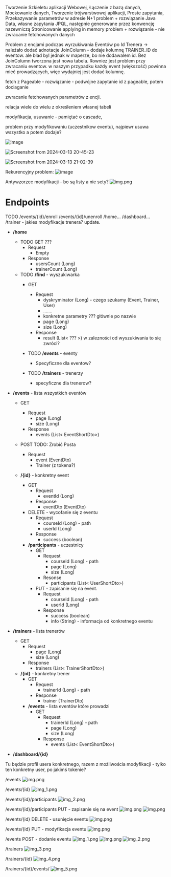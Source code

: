 Tworzenie Szkieletu aplikacji Webowej,
Łączenie z bazą danych,
Mockowanie danych,
Tworzenie trójwarstwowej aplikacji,
Proste zapytania,
Przekazywanie parametrów w adresie
N+1 problem + rozwiązanie
Java Data, własne zapytania JPQL, następnie generowane przez konwencję nazewniczą
Stronicowanie
applying in memory problem + rozwiązanie - nie zwracanie fetchowanych danych

Problem z encjami podczas wyrzukiwania Eventów po Id Trenera -> należało dodać adnotacje JoinColumn - dodaje kolumnę TRAINER_ID do eventow. ale blad byl jednak w maperze, bo nie dodawalem id.
Bez JoinColumn tworzona jest nowa tabela. Rowniez jest problem przy zwracaniu eventow. w naszym przypadku każdy event (większość) powinna mieć prowadzących, więc wydajniej jest dodać kolumnę. 

fetch z Pageable - rozwiązanie - podwójne zapytanie id z pageable, potem dociaganie

zwracanie fetchowanych parametrów z encji.

relacja wiele do wielu z określeniem własnej tabeli

modyfikacja, usuwanie - pamiętać o cascade,

problem przy modyfikowaniu (uczestnikow eventu), najpiewr usuwa wszystko a potem dodaje?





![image](https://github.com/Mateoswiatek/GymBackend/assets/115046087/8f120c51-d2c5-4a91-89f2-60e108b5dcb4)

![Screenshot from 2024-03-13 20-45-23](https://github.com/Mateoswiatek/GymBackend/assets/115046087/9f6d2e8c-b098-426e-b792-25ab2e1346ba)



![Screenshot from 2024-03-13 21-02-39](https://github.com/Mateoswiatek/GymBackend/assets/115046087/0b466805-3428-4c02-ba32-8507b25eac4f)

Rekurencyjny problem:
![image](https://github.com/Mateoswiatek/GymBackend/assets/115046087/c875d0df-5099-4dbc-80ea-c9ec1348cede)

Antywzorzec modyfikacji - bo są listy a nie sety?
![img.png](jpgs/img_13.png)


# Endpoints
TODO
/events/{id}/enroll
/events/{id}/unenroll
/home...
/dashboard...
/trainer - jakies modyfikacje trenera? update.


- **/home** 
  - TODO GET ???
    - Request 
      - Empty
    - Response
      - usersCount (Long)
      - trainerCount (Long)
  - TODO **/find** - wyszukiwarka
    - GET
      - Request
        - dyskryminator (Long) - czego szukamy (Event, Trainer, User)
        - .......
        - konkretne parametry ??? głównie po nazwie
        - page (Long)
        - size (Long)
      - Response
        - result (List< ??? >) w zalezności od wyszukiwania to się zwróci?
    
    - TODO **/events** - eventy
      - Specyficzne dla eventow?
    - TODO **/trainers** - trenerzy
      - specyficzne dla trenerow?


- **/events** - lista wszystkich eventów
  - GET
    - Request
      - page (Long)
      - size (Long)
    - Response
      - events (List< EventShortDto>)
  - POST
  TODO: Zrobić Posta
    - Request
      - event (EventDto)
      - Trainer (z tokena?)

  - **/{id}** - konkretny event
    - GET
      - Request
        - eventId (Long)
      - Response
        - eventDto (EventDto)
    - DELETE - wycofanie się z eventu
      - Request
        - courseId (Long) - path
        - userId (Long)
      - Response
        - success (boolean)
    - **/participants** - uczestnicy
      - GET
        - Request
          - courseId (Long) - path
          - page (Long)
          - size (Long)
        - Resonse
          - participants (List< UserShortDto>)
      - PUT - zapisanie się na event.
        - Request
          - courseId (Long) - path
          - userId (Long)
        - Response
          - success (boolean)
          - info (String) - informacja od konkretnego eventu

- **/trainers** - lista trenerów 
  - GET
    - Request
      - page (Long)
      - size (Long)
    - Response
      - trainers (List< TrainerShortDto>)
  - **/{id}** - konkretny trener
    - GET
      - Request
        - trainerId (Long) - path
      - Response
        - trainer (TrainerDto)
    - **/events** - lista eventów które prowadzi
      - GET
        - Request
          - trainerId (Long) - path
          - page (Long)
          - size (Long)
        - Response
          - events (List< EventShortDto>)

- **/dashboard/{id}**

Tu będzie profil usera konkretnego, razem z możliwościa modyfikacji - tylko ten konkretny user,
po jakimś tokenie?

/events
![img.png](jpgs/img.png)

/events/{id}
![img_1.png](jpgs/img_1.png)

/events/{id}/participants
![img_2.png](jpgs/img_2.png)

/events/{id}/participants PUT - zapisanie się na event
![img.png](jpgs/img_6.png)
![img.png](jpgs/img_7.png)

/events/{id} DELETE - usunięcie eventu
![img.png](jpgs/img_11.png)

/events/{id} PUT - modyfikacja eventu
![img.png](jpgs/img_12.png)

/events POST - dodanie eventu
![img_1.png](jpgs/img_9.png)
![img.png](jpgs/img_8.png)
![img_2.png](jpgs/img_10.png)

/trainers
![img_3.png](jpgs/img_3.png)

/trainers/{id}
![img_4.png](jpgs/img_4.png)

/trainers/{id}/events/
![img_5.png](jpgs/img_5.png)
